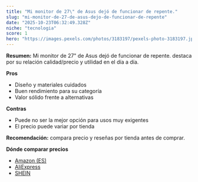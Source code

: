```yaml
---
title: "Mi monitor de 27\" de Asus dejó de funcionar de repente."
slug: "mi-monitor-de-27-de-asus-dejo-de-funcionar-de-repente"
date: "2025-10-23T06:32:49.328Z"
niche: "tecnologia"
score: 1
hero: "https://images.pexels.com/photos/3183197/pexels-photo-3183197.jpeg?auto=compress&cs=tinysrgb&fit=crop&h=627&w=1200&auto=compress&cs=tinysrgb&w=1200&h=675&fit=crop"
---
```


**Resumen:** Mi monitor de 27" de Asus dejó de funcionar de repente. destaca por su relación calidad/precio y utilidad en el día a día.

**Pros**
- Diseño y materiales cuidados
- Buen rendimiento para su categoría
- Valor sólido frente a alternativas

**Contras**
- Puede no ser la mejor opción para usos muy exigentes
- El precio puede variar por tienda

**Recomendación:** compara precio y reseñas por tienda antes de comprar.

**Dónde comparar precios**
- [Amazon (ES)](https://www.amazon.es/s?k=Mi%20monitor%20de%2027%22%20de%20Asus%20dej%C3%B3%20de%20funcionar%20de%20repente.&tag=teknovashop25-21)
- [AliExpress](https://www.aliexpress.com/wholesale?SearchText=Mi%20monitor%20de%2027%22%20de%20Asus%20dej%C3%B3%20de%20funcionar%20de%20repente.)
- [SHEIN](https://www.shein.com/pdsearch/Mi%20monitor%20de%2027%22%20de%20Asus%20dej%C3%B3%20de%20funcionar%20de%20repente.)